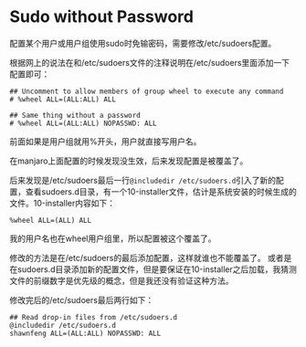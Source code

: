 # Sudo without Password

配置某个用户或用户组使用sudo时免输密码，需要修改/etc/sudoers配置。

根据网上的说法在和/etc/sudoers文件的注释说明在/etc/sudoers里面添加一下配置即可：

```shell
## Uncomment to allow members of group wheel to execute any command
# %wheel ALL=(ALL:ALL) ALL

## Same thing without a password
# %wheel ALL=(ALL:ALL) NOPASSWD: ALL
```

前面如果是用户组就用%开头，用户就直接写用户名。

在manjaro上面配置的时候发现没生效，后来发现配置是被覆盖了。

后来发现是/etc/sudoers最后一行`@includedir /etc/sudoers.d`引入了新的配置，查看sudoers.d目录，有一个10-installer文件，估计是系统安装的时候生成的文件。10-installer内容如下：

```shell
%wheel ALL=(ALL) ALL
```

我的用户名也在wheel用户组里，所以配置被这个覆盖了。

修改的方法是在/etc/sudoers的最后添加配置，这样就谁也不能覆盖了。
或者是在sudoers.d目录添加新的配置文件，但是要保证在10-installer之后加载，我猜测文件的前缀数字是优先级的概念，但是我还没有验证这种方法。

修改完后的/etc/sudoers最后两行如下：

```shell
## Read drop-in files from /etc/sudoers.d
@includedir /etc/sudoers.d
shawnfeng ALL=(ALL:ALL) NOPASSWD: ALL
```